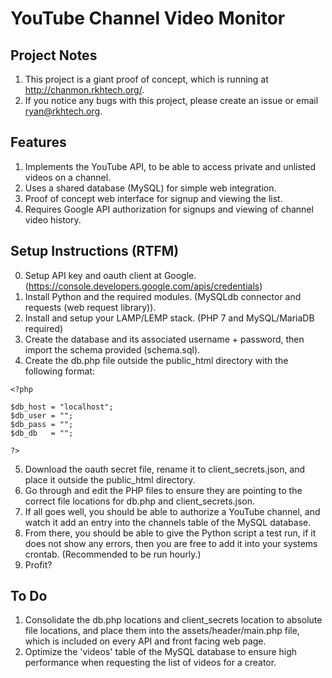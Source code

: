 # YouTube Channel Video Monitor

## Project Notes

1. This project is a giant proof of concept, which is running at http://chanmon.rkhtech.org/.
2. If you notice any bugs with this project, please create an issue or email ryan@rkhtech.org.

## Features

1. Implements the YouTube API, to be able to access private and unlisted videos on a channel.
2. Uses a shared database (MySQL) for simple web integration.
3. Proof of concept web interface for signup and viewing the list.
4. Requires Google API authorization for signups and viewing of channel video history.

## Setup Instructions (RTFM)

0. Setup API key and oauth client at Google. (https://console.developers.google.com/apis/credentials) 
1. Install Python and the required modules. (MySQLdb connector and requests (web request library)).
2. Install and setup your LAMP/LEMP stack. (PHP 7 and MySQL/MariaDB required)
3. Create the database and its associated username + password, then import the schema provided (schema.sql).
4. Create the db.php file outside the public_html directory with the following format:
```
<?php

$db_host = "localhost";
$db_user = "";
$db_pass = "";
$db_db   = "";

?>
```
5. Download the oauth secret file, rename it to client_secrets.json, and place it outside the public_html directory.
6. Go through and edit the PHP files to ensure they are pointing to the correct file locations for db.php and client_secrets.json.
7. If all goes well, you should be able to authorize a YouTube channel, and watch it add an entry into the channels table of the MySQL database.
8. From there, you should be able to give the Python script a test run, if it does not show any errors, then you are free to add it into your systems crontab. (Recommended to be run hourly.)
9. Profit?

## To Do

1. Consolidate the db.php locations and client_secrets location to absolute file locations, and place them into the assets/header/main.php file, which is included on every API and front facing web page.
2. Optimize the 'videos' table of the MySQL database to ensure high performance when requesting the list of videos for a creator.
